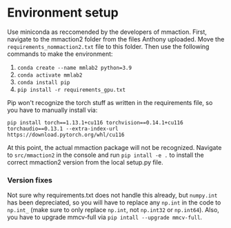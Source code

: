 # Environment setup

Use miniconda as reccomended by the developers of mmaction. First, navigate to the mmaction2 folder from the files Anthony uploaded. Move the `requirements_nommaction2.txt` file to this folder. Then use the following commands to make the environment:
1. `conda create --name mmlab2 python=3.9`
2. `conda activate mmlab2`
3. `conda install pip`
4. `pip install -r requirements_gpu.txt`

Pip won't recognize the torch stuff as written in the requirements file, so you have to manually install via:

`pip install torch==1.13.1+cu116 torchvision==0.14.1+cu116 torchaudio==0.13.1 --extra-index-url https://download.pytorch.org/whl/cu116`

At this point, the actual mmaction package will not be recognized. Navigate to `src/mmaction2` in the console and run `pip intall -e .` to install the correct mmaction2 version from the local setup.py file.

### Version fixes
Not sure why requirements.txt does not handle this already, but `numpy.int` has been depreciated, so you will have to replace any `np.int` in the code to `np.int_` (make sure to only replace `np.int`, not `np.int32` or `np.int64`). Also, you have to upgrade mmcv-full via `pip intall --upgrade mmcv-full`. 
